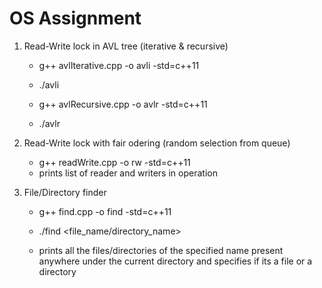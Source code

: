 # OS Assignment
1. Read-Write lock in AVL tree (iterative &amp; recursive)
    - g++ avlIterative.cpp -o avli -std=c++11
    - ./avli

    - g++ avlRecursive.cpp -o avlr -std=c++11
    - ./avlr

2. Read-Write lock with fair odering (random selection from queue)
    - g++ readWrite.cpp -o rw -std=c++11
    - prints list of reader and writers in operation 

3. File/Directory finder
    - g++ find.cpp -o find -std=c++11
    - ./find <file_name/directory_name>

    - prints all the files/directories of the specified name present anywhere under the current directory and specifies if its a file or a directory
